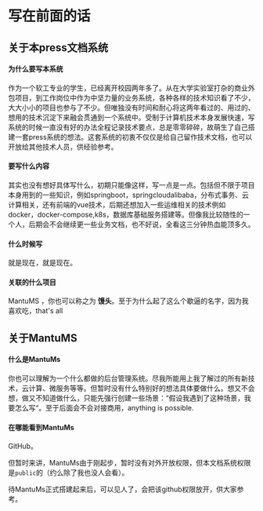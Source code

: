 # 写在前面的话

## 关于本press文档系统

#### 为什么要写本系统

作为一个软工专业的学生，已经离开校园两年多了。从在大学实验室打杂的商业外包项目，到工作岗位中作为中坚力量的业务系统，各种各样的技术知识看了不少，大大小小的项目也参与了不少。但唯独没有时间和耐心将这两年看过的、用过的、想用的技术沉淀下来融会贯通到一个系统中。受制于计算机技术本身发展快速，写系统的时候一直没有好的办法全程记录技术要点，总是零零碎碎，故萌生了自己搭建一套press系统的想法。这套系统的初衷不仅仅是给自己留作技术文档，也可以开放给其他技术人员，供经验参考。

#### 要写什么内容

其实也没有想好具体写什么，初期只能像这样，写一点是一点。包括但不限于项目本身用到的一些知识，例如springboot，springcloudalibaba，分布式事务、云计算相关，还有前端的vue技术，后期还想加入一些运维相关的技术例如docker，docker-compose,k8s，数据库基础服务搭建等。但像我比较随性的一个人，后期会不会继续更一些业务文档，也不好说，全看这三分钟热血能顶多久。

#### 什么时候写

就是现在，就是现在。

#### 关联的什么项目

MantuMS ，你也可以称之为 **馒头**。至于为什么起了这么个歇逼的名字，因为我喜欢吃，that's all

## 关于MantuMS 

#### 什么是MantuMs

你也可以理解为一个什么都做的后台管理系统。尽我所能用上我了解过的所有新技术，云计算、微服务等等。但暂时没有什么特别好的想法具体要做什么。想又不会想，做又不知道做什么，只能先强行创建一些场景：“假设我遇到了这种场景，我要怎么写“。至于后面会不会对接商用，anything is possible.

#### 在哪能看到MantuMs

GitHub。

但暂时来讲，MantuMs由于刚起步，暂时没有对外开放权限，但本文档系统权限是`public`的（约么除了我也没人会看）。

待MantuMs正式搭建起来后，可以见人了，会把该github权限放开，供大家参考。













